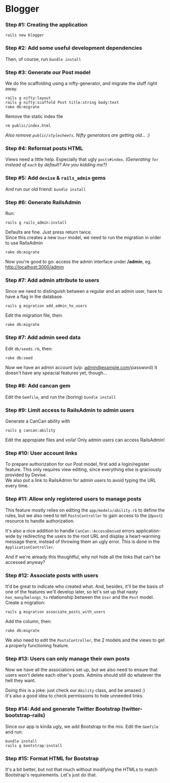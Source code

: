 # Blogger

### Step #1: Creating the application

    rails new blogger


### Step #2: Add some useful development dependencies

Then, of course, run `bundle install`


### Step #3: Generate our Post model

We do the scaffolding using a nifty-generator, and migrate the stuff right away.

    rails g nifty:layout
    rails g nifty:scaffold Post title:string body:text
    rake db:migrate

Remove the static index file

    rm public/index.html

*Also remove `public/stylesheets`. Nifty generators are getting old... :)*


### Step #4: Reformat posts HTML

Views need a little help. Especially that ugly `posts#index`. *(Generating `for` instead of `each` by default? Are you kidding me?)*


### Step #5: Add `devise` & `rails_admin` gems

And run our old friend: `bundle install`


### Step #6: Generate RailsAdmin

Run:

    rails g rails_admin:install

Defaults are fine. Just press return twice.  
Since this creates a new `User` model, we need to run the migration in order to use RailsAdmin

    rake db:migrate

Now you're good to go: access the admin interface under **/admin**, eg. [http://localhost:3000/admin](http://localhost:3000/admin)


### Step #7: Add admin attribute to users

Since we need to distinguish between a regular and an admin user, have to have a flag in the database.

    rails g migration add_admin_to_users

Edit the migration file, then:

    rake db:migrate


### Step #7: Add admin seed data

Edit `db/seeds.rb`, then:

    rake db:seed

Now we have an admin account (u/p: admin@example.com/password) It doesn't have any speacial features yet, though...


### Step #8: Add cancan gem

Edit the `Gemfile`, and run the (boring) `bundle install`


### Step #9: Limit access to RailsAdmin to admin users

Generate a CanCan ability with

    rails g cancan:ability

Edit the appropiate files and voila! Only admin users can access RailsAdmin!


### Step #10: User account links

To prepare authorization for our Post model, first add a login/register feature. This only requires view editing, since everything else is graciously provided by Devise.  
We also put a link to RailsAdmin for admin users to avoid typing the URL every time.


### Step #11: Allow only registered users to manage posts

This feature mostly relies on editing the `app/models/ability.rb` to define the rules, but we also need to tell `PostsController` to gain access to the (`@post`) resource to handle authorization.

It's also a nice addition to handle `CanCan::AccessDenied` errors application-wide by redirecting the users to the root URL and display a heart-warming message there, instead of throwing them an ugly error. This is done in the `ApplicationController`.

And if we're already this thoughtful, why not hide all the links that can't be accessed anyway?


### Step #12: Associate posts with users

It'd be great to indicate who created what. And, besides, it'll be the basis of one of the features we'll develop later, so let's set up that nasty `has_many`/`belongs_to` relationship between the `User` and the `Post` model.  
Create a migration:

    rails g migration associate_posts_with_users

Add the column, then:

    rake db:migrate

We also need to edit the `PostsController`, the 2 models and the views to get a properly functioning feature.


### Step #13: Users can only manage their own posts

Now we have all the associations set up, but we also need to ensure that users won't delete each other's posts. Admins should still do whatever the hell they want.

Doing this is a joke: just check our `Ability` class, and be amazed :)  
It's also a good idea to check permissions to hide unneeded links.


### Step #14: Add and generate Twitter Bootstrap (twitter-bootstrap-rails)

Since our app is kinda ugly, we add Bootstrap to the mix. Edit the `Gemfile` and run:

    bundle install
    rails g bootstrap:install


### Step #15: Format HTML for Bootstrap

It's a bit better, but not that much without modifying the HTMLs to match Bootstrap's requirements. Let's just do that.
